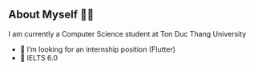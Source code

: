 ## About Myself 🙎‍♂️

I am currently a Computer Science student at Ton Duc Thang University

- 🤔 I’m looking for an internship position (Flutter)
- 🎫 IELTS 6.0


